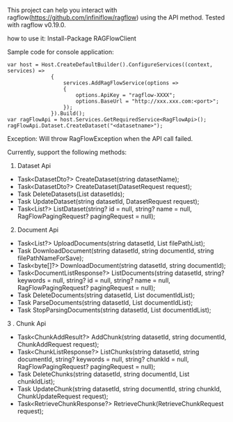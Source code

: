 This project can help you interact with ragflow(https://github.com/infiniflow/ragflow) using the API method. Tested with ragflow v0.19.0.

how to use it:
Install-Package RAGFlowClient

Sample code for console application:
```
var host = Host.CreateDefaultBuilder().ConfigureServices((context, services) =>
              {
                  services.AddRagFlowService(options =>
                  {
                      options.ApiKey = "ragflow-XXXX";
                      options.BaseUrl = "http://xxx.xxx.com:<port>";
                  });
              }).Build();
var ragFlowApi = host.Services.GetRequiredService<RagFlowApi>();
ragFlowApi.Dataset.CreateDataset("<datasetname>");

```

Exception: Will throw RagFlowException when the API call failed.

Currently, support the following methods:
1. Dataset Api
- Task<DatasetDto?> CreateDataset(string datasetName);
- Task<DatasetDto?> CreateDataset(DatasetRequest request);
- Task<bool> DeleteDatasets(List<string> datasetIds);
- Task<bool> UpdateDataset(string datasetId, DatasetRequest request);
- Task<List<DatasetDto>?> ListDataset(string? id = null, string? name = null, RagFlowPagingRequest? pagingRequest = null);

2. Document Api
- Task<List<DocumentSummaryDto>?> UploadDocuments(string datasetId, List<string> filePathList);
- Task<bool> DownloadDocument(string datasetId, string documentId, string filePathNameForSave);
- Task<byte[]?> DownloadDocument(string datasetId, string documentId);
- Task<DocumentListResponse?> ListDocuments(string datasetId, string? keywords = null, string? id = null, string? name = null, RagFlowPagingRequest? pagingRequest = null);
- Task<bool> DeleteDocuments(string datasetId, List<string> documentIdList);
- Task<bool> ParseDocuments(string datasetId, List<string> documentIdList);
- Task<bool> StopParsingDocuments(string datasetId, List<string> documentIdList);

3 . Chunk Api
- Task<ChunkAddResult?> AddChunk(string datasetId, string documentId, ChunkAddRequest request);
- Task<ChunkListResponse?> ListChunks(string datasetId, string documentId, string? keywords = null, string? chunkId = null, RagFlowPagingRequest? pagingRequest = null);
- Task<bool> DeleteChunks(string datasetId, string documentId, List<string> chunkIdList);
- Task<bool> UpdateChunk(string datasetId, string documentId, string chunkId, ChunkUpdateRequest request);
- Task<RetrieveChunkResponse?> RetrieveChunk(RetrieveChunkRequest request);
